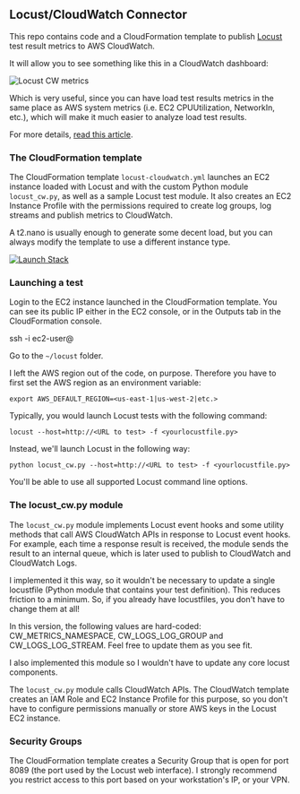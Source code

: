 
## Locust/CloudWatch Connector

This repo contains code and a CloudFormation template to publish <a href="http://locust.io/" target="new">Locust</a> test result metrics
to AWS CloudWatch.

It will allow you to see something like this in a CloudWatch dashboard:

![Locust CW metrics](https://www.concurrencylabs.com/img/posts/14-locust-cw-connector/locust-metrics-20.png")

Which is very useful, since you can have load test results metrics in the same place as AWS system metrics
(i.e. EC2 CPUUtilization, NetworkIn, etc.), which will make it much easier to analyze load test results.

For more details, <a href="https://www.concurrencylabs.com/blog/how-to-export-locust-metrics-to-cloudwatch/" target="new">read this article</a>.


### The CloudFormation template

The CloudFormation template ```locust-cloudwatch.yml``` launches an EC2 instance loaded with
Locust and with the custom Python module ```locust_cw.py```, as well as a sample Locust test module.
It also creates an EC2 Instance Profile with the permissions required to create log groups,
log streams and publish metrics to CloudWatch.

A t2.nano is usually enough to generate some decent load, but you can always modify the template
to use a different instance type.


<a href="https://console.aws.amazon.com/cloudformation/home?region=us-east-1#/stacks/new?stackName=LocustCloudwatchConnector&templateURL=http://s3.amazonaws.com/concurrencylabs-cfn-templates/locust-cloudwatch/locust-cloudwatch.yml" target="new"><img src="https://s3.amazonaws.com/cloudformation-examples/cloudformation-launch-stack.png" alt="Launch Stack"></a> 



### Launching a test

Login to the EC2 instance launched in the CloudFormation template. You can see its public IP
either in the EC2 console, or in the Outputs tab in the CloudFormation console.

ssh -i <location of your EC2 keys> ec2-user@<public IP of Locust instance>

Go to the ```~/locust``` folder.

I left the AWS region out of the code, on purpose. Therefore you have to first set the AWS region as an environment variable:

```export AWS_DEFAULT_REGION=<us-east-1|us-west-2|etc.>```


Typically, you would launch Locust tests with the following command:

```
locust --host=http://<URL to test> -f <yourlocustfile.py>
```

Instead, we'll launch Locust in the following way:

```
python locust_cw.py --host=http://<URL to test> -f <yourlocustfile.py>
```

You'll be able to use all supported Locust command line options.


### The locust_cw.py module

The ```locust_cw.py``` module implements Locust event hooks and some utility methods that call AWS
CloudWatch APIs in response to Locust event hooks. For example, each time a response result is received,
the module sends the result to an internal queue, which is later used to publish to CloudWatch and CloudWatch Logs.

I implemented it this way, so it wouldn't be necessary to update a single locustfile (Python module
that contains your test definition). This reduces friction to a minimum. So, if you already have
locustfiles, you don't have to change them at all!

In this version, the following values are hard-coded: CW_METRICS_NAMESPACE, CW_LOGS_LOG_GROUP and CW_LOGS_LOG_STREAM.
Feel free to update them as you see fit.

I also implemented this module so I wouldn't have to update any core locust components.

The ```locust_cw.py``` module  calls CloudWatch APIs. The CloudWatch template creates an IAM
Role and EC2 Instance Profile for this purpose, so you don't have to configure permissions
manually or store AWS keys in the Locust EC2 instance.


### Security Groups

The CloudFormation template creates a Security Group that is open for port 8089 (the port
used by the Locust web interface). I strongly recommend you restrict access to this port
based on your workstation's IP, or your VPN.







